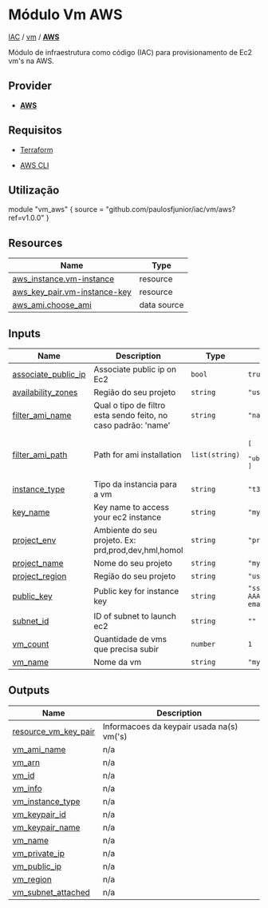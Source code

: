 <!-- BEGIN_TF_DOCS -->
# Módulo Vm AWS

[IAC](../../README.md) / [vm](../README.md) / **[AWS](./README.md)**

Módulo de infraestrutura como código (IAC) para provisionamento de Ec2 vm's na AWS.

## Provider

- [**AWS**](../../aws/README.md)

## Requisitos

- [Terraform](https://www.terraform.io/downloads.html)

- [AWS CLI](https://aws.amazon.com/pt/cli/)

## Utilização

module "vm_aws" {
  source = "github.com/paulosfjunior/iac/vm/aws?ref=v1.0.0"
}

## Resources

| Name | Type |
|------|------|
| [aws_instance.vm-instance](https://registry.terraform.io/providers/hashicorp/aws/latest/docs/resources/instance) | resource |
| [aws_key_pair.vm-instance-key](https://registry.terraform.io/providers/hashicorp/aws/latest/docs/resources/key_pair) | resource |
| [aws_ami.choose_ami](https://registry.terraform.io/providers/hashicorp/aws/latest/docs/data-sources/ami) | data source |

## Inputs

| Name | Description | Type | Default | Required |
|------|-------------|------|---------|:--------:|
| <a name="input_associate_public_ip"></a> [associate\_public\_ip](#input\_associate\_public\_ip) | Associate public ip on Ec2 | `bool` | `true` | no |
| <a name="input_availability_zones"></a> [availability\_zones](#input\_availability\_zones) | Região do seu projeto | `string` | `"us-east-1"` | no |
| <a name="input_filter_ami_name"></a> [filter\_ami\_name](#input\_filter\_ami\_name) | Qual o tipo de filtro esta sendo feito, no caso padrão: 'name' | `string` | `"name"` | no |
| <a name="input_filter_ami_path"></a> [filter\_ami\_path](#input\_filter\_ami\_path) | Path for ami installation | `list(string)` | <pre>[<br/>  "ubuntu/images/hvm-ssd/ubuntu-jammy-22.04-amd64-server-*"<br/>]</pre> | no |
| <a name="input_instance_type"></a> [instance\_type](#input\_instance\_type) | Tipo da instancia para a vm | `string` | `"t3a.micro"` | no |
| <a name="input_key_name"></a> [key\_name](#input\_key\_name) | Key name to access your ec2 instance | `string` | `"my-key-pair"` | no |
| <a name="input_project_env"></a> [project\_env](#input\_project\_env) | Ambiente do seu projeto. Ex: prd,prod,dev,hml,homol | `string` | `"prd"` | no |
| <a name="input_project_name"></a> [project\_name](#input\_project\_name) | Nome do seu projeto | `string` | `"my-project"` | no |
| <a name="input_project_region"></a> [project\_region](#input\_project\_region) | Região do seu projeto | `string` | `"us-east-1"` | no |
| <a name="input_public_key"></a> [public\_key](#input\_public\_key) | Public key for instance key | `string` | `"ssh-rsa AAAAB3NzaC1yc2EAAAADAQABAAABAQD3F6tyPEFEzV0LX3X8BsXdMsQz1x2cEikKDEY0aIj41qgxMCP/iteneqXSIFZBp5vizPvaoIR3Um9xK7PGoW8giupGn+EPuxIA4cDM4vzOqOkiMPhz5XK0whEjkVzTo4+S0puvDZuwIsdiW9mxhJc7tgBNL0cYlWSYVkz4G/fslNfRPW5mYAM49f4fhtxPb5ok4Q2Lg9dPKVHO/Bgeu5woMc7RY0p1ej6D4CKFE6lymSDJpW0YHX/wqE9+cfEauh7xZcG0q9t2ta6F6fmX0agvpFyZo8aFbXeUBr7osSCJNgvavWbM/06niWrOvYX2xwWdhXmXSrbX8ZbabVohBK41 email@example.com"` | no |
| <a name="input_subnet_id"></a> [subnet\_id](#input\_subnet\_id) | ID of subnet to launch ec2 | `string` | `""` | no |
| <a name="input_vm_count"></a> [vm\_count](#input\_vm\_count) | Quantidade de vms que precisa subir | `number` | `1` | no |
| <a name="input_vm_name"></a> [vm\_name](#input\_vm\_name) | Nome da vm | `string` | `"my-vm"` | no |

## Outputs

| Name | Description |
|------|-------------|
| <a name="output_resource_vm_key_pair"></a> [resource\_vm\_key\_pair](#output\_resource\_vm\_key\_pair) | Informacoes da keypair usada na(s) vm('s) |
| <a name="output_vm_ami_name"></a> [vm\_ami\_name](#output\_vm\_ami\_name) | n/a |
| <a name="output_vm_arn"></a> [vm\_arn](#output\_vm\_arn) | n/a |
| <a name="output_vm_id"></a> [vm\_id](#output\_vm\_id) | n/a |
| <a name="output_vm_info"></a> [vm\_info](#output\_vm\_info) | n/a |
| <a name="output_vm_instance_type"></a> [vm\_instance\_type](#output\_vm\_instance\_type) | n/a |
| <a name="output_vm_keypair_id"></a> [vm\_keypair\_id](#output\_vm\_keypair\_id) | n/a |
| <a name="output_vm_keypair_name"></a> [vm\_keypair\_name](#output\_vm\_keypair\_name) | n/a |
| <a name="output_vm_name"></a> [vm\_name](#output\_vm\_name) | n/a |
| <a name="output_vm_private_ip"></a> [vm\_private\_ip](#output\_vm\_private\_ip) | n/a |
| <a name="output_vm_public_ip"></a> [vm\_public\_ip](#output\_vm\_public\_ip) | n/a |
| <a name="output_vm_region"></a> [vm\_region](#output\_vm\_region) | n/a |
| <a name="output_vm_subnet_attached"></a> [vm\_subnet\_attached](#output\_vm\_subnet\_attached) | n/a |
<!-- END_TF_DOCS -->
